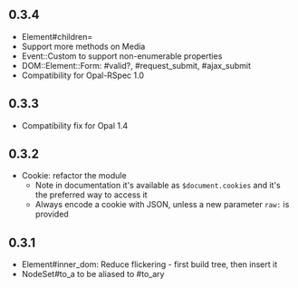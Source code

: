## 0.3.4
* Element#children=
* Support more methods on Media
* Event::Custom to support non-enumerable properties
* DOM::Element::Form: #valid?, #request_submit, #ajax_submit
* Compatibility for Opal-RSpec 1.0

## 0.3.3
* Compatibility fix for Opal 1.4

## 0.3.2
* Cookie: refactor the module
  * Note in documentation it's available as `$document.cookies` and it's the preferred way to access it
  * Always encode a cookie with JSON, unless a new parameter `raw:` is provided

## 0.3.1
* Element#inner_dom: Reduce flickering - first build tree, then insert it
* NodeSet#to_a to be aliased to #to_ary
